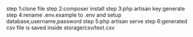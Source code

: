 step 1:clone file
step 2:composer install
step 3:php artisan key:generate
step 4:rename .env.example to .env and setup database,username,password
step 5:php artisan serve
step 6:generated csv file is saved inside storage/csv/text.csv
